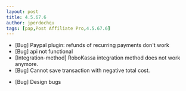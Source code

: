 ```yaml
---
layout: post
title: 4.5.67.6
author: jperdochqu
tags: [pap,Post Affiliate Pro,4.5.67.6]
---
```


- [Bug] Paypal plugin: refunds of recurring payments don't work
- [Bug] api not functional
- [Integration-method] RoboKassa integration method does not work anymore.
- [Bug] Cannot save transaction with negative total cost.

<!--more-->

- [Bug] Design bugs
